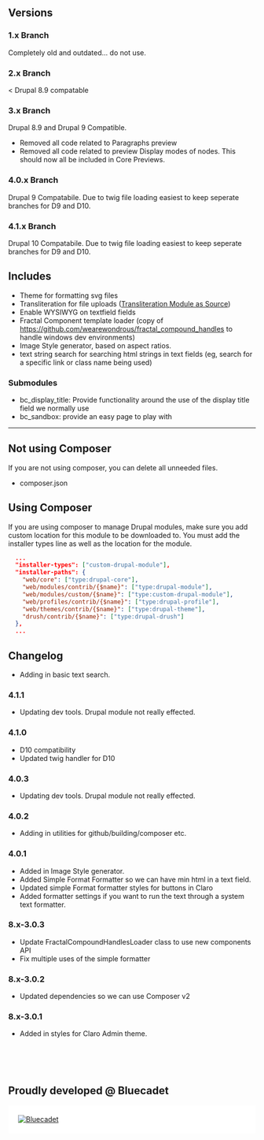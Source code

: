 ## Versions

### 1.x Branch

Completely old and outdated... do not use.

### 2.x Branch

< Drupal 8.9 compatable

### 3.x Branch

Drupal 8.9 and Drupal 9 Compatible.

- Removed all code related to Paragraphs preview
- Removed all code related to preview Display modes of nodes. This should now
  all be included in Core Previews.

### 4.0.x Branch

Drupal 9 Compatabile. Due to twig file loading easiest to keep seperate branches for D9 and D10.

### 4.1.x Branch

Drupal 10 Compatabile. Due to twig file loading easiest to keep seperate branches for D9 and D10.

## Includes
<!--
- Node View All Display Modes.
- Paragraph Examples.
-->
- Theme for formatting svg files
- Transliteration for file uploads ([Transliteration Module as Source](https://www.drupal.org/project/transliteration))
- Enable WYSIWYG on textfield fields
- Fractal Component template loader (copy of https://github.com/wearewondrous/fractal_compound_handles to handle windows dev environments)
- Image Style generator, based on aspect ratios.
- text string search for searching html strings in text fields (eg, search for a specific link or class name being used)


### Submodules

- bc_display_title: Provide functionality around the use of the display title field we normally use
- bc_sandbox: provide an easy page to play with


<hr>

## Not using Composer
If you are not using composer, you can delete all unneeded files.

- composer.json


## Using Composer
If you are using composer to manage Drupal modules, make sure you add custom
location for this module to be downloaded to. You must add the installer types
line as well as the location for the module.

```json
  ...
  "installer-types": ["custom-drupal-module"],
  "installer-paths": {
    "web/core": ["type:drupal-core"],
    "web/modules/contrib/{$name}": ["type:drupal-module"],
    "web/modules/custom/{$name}": ["type:custom-drupal-module"],
    "web/profiles/contrib/{$name}": ["type:drupal-profile"],
    "web/themes/contrib/{$name}": ["type:drupal-theme"],
    "drush/contrib/{$name}": ["type:drupal-drush"]
  },
  ...
```
## Changelog

- Adding in basic text search.

### 4.1.1
- Updating dev tools. Drupal module not really effected.

### 4.1.0
- D10 compatibility
- Updated twig handler for D10

### 4.0.3
- Updating dev tools. Drupal module not really effected.

### 4.0.2
- Adding in utilities for github/building/composer etc.

### 4.0.1
- Added in Image Style generator.
- Added Simple Format Formatter so we can have min html in a text field.
- Updated simple Format formatter styles for buttons in Claro
- Added formatter settings if you want to run the text through a system text formatter.

### 8.x-3.0.3

- Update FractalCompoundHandlesLoader class to use new components API
- Fix multiple uses of the simple formatter

### 8.x-3.0.2

- Updated dependencies so we can use Composer v2

### 8.x-3.0.1

- Added in styles for Claro Admin theme.

<br>
<br>
<br>

## Proudly developed @ Bluecadet

<p style="background-color: white; padding: 20px">
  <a href="https://www.bluecadet.com/"><img style="max-width: 50%; min-width: 300px;" src="https://www.bluecadet.com/wp-content/themes/bluecadet-2018/images/logo/logo-bluecadet-black.svg" alt="Bluecadet"></a>
</p>
